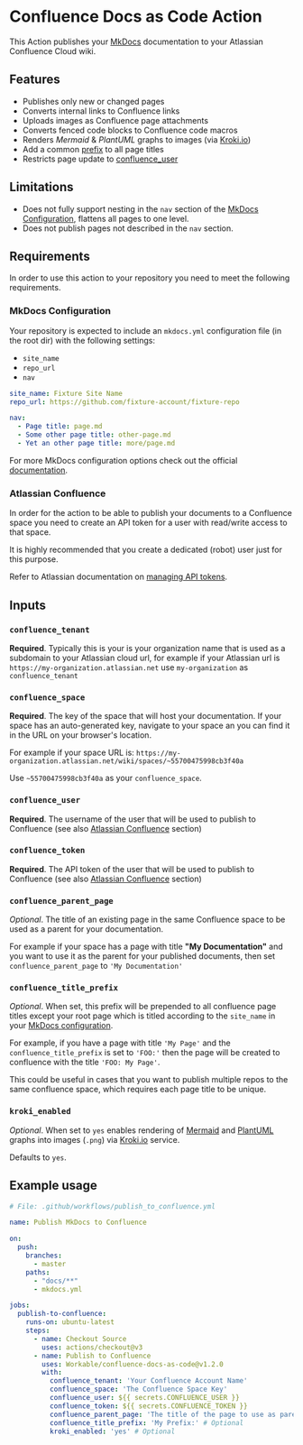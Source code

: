 # Confluence Docs as Code Action

This Action publishes your [MkDocs](https://www.mkdocs.org) documentation to your
Atlassian Confluence Cloud wiki.

## Features

* Publishes only new or changed pages
* Converts internal links to Confluence links
* Uploads images as Confluence page attachments
* Converts fenced code blocks to Confluence code macros
* Renders *Mermaid* & *PlantUML* graphs to images (via [Kroki.io](https://kroki.io))
* Add a common [prefix](#confluence_title_prefix) to all page titles
* Restricts page update to [confluence_user](#confluence_user)

## Limitations

* Does not fully support nesting in the `nav` section of the [MkDocs Configuration](#mkdocs-configuration),
  flattens all pages to one level.
* Does not publish pages not described in the `nav` section.

## Requirements

In order to use this action to your repository you need to meet the following requirements.

### MkDocs Configuration

Your repository is expected to include an `mkdocs.yml` configuration file
(in the root dir) with the following settings:

* `site_name`
* `repo_url`
* `nav`

```yml
site_name: Fixture Site Name
repo_url: https://github.com/fixture-account/fixture-repo

nav:
  - Page title: page.md
  - Some other page title: other-page.md
  - Yet an other page title: more/page.md
```

For more MkDocs configuration options check out the official [documentation](https://www.mkdocs.org/user-guide/configuration).

### Atlassian Confluence

In order for the action to be able to publish your documents to a Confluence space
you need to create an API token for a user with read/write access to that space.

It is highly recommended that you create a dedicated (robot) user just for this purpose.

Refer to Atlassian documentation on [managing API tokens](https://support.atlassian.com/atlassian-account/docs/manage-api-tokens-for-your-atlassian-account/).

## Inputs

### `confluence_tenant`

**Required**. Typically this is your is your organization name that is used as a subdomain to
your Atlassian cloud url, for example if your Atlassian url is
`https://my-organization.atlassian.net` use `my-organization` as
`confluence_tenant`

### `confluence_space`

**Required**. The key of the space that will host your documentation.
If your space has an auto-generated key, navigate to your space an you can find
it in the URL on your browser's location.

For example if your space URL is:
`https://my-organization.atlassian.net/wiki/spaces/~55700475998cb3f40a`

Use `~55700475998cb3f40a` as your `confluence_space`.

### `confluence_user`

**Required**. The username of the user that will be used to publish to Confluence
(see also [Atlassian Confluence](#atlassian-confluence) section)

### `confluence_token`

**Required**. The API token of the user that will be used to publish to Confluence
(see also [Atlassian Confluence](#atlassian-confluence) section)

### `confluence_parent_page`

*Optional*. The title of an existing page in the same Confluence space to be used as
a parent for your documentation.

For example if your space has a page with title **"My Documentation"** and you
want to use it as the parent for your published documents, then set
`confluence_parent_page` to `'My Documentation'`

### `confluence_title_prefix`

*Optional*. When set, this prefix will be prepended to all confluence page titles
except your root page which is titled according to the `site_name` in your
[MkDocs configuration](#mkdocs-configuration).

For example, if you have a page with title `'My Page'` and the `confluence_title_prefix`
is set to `'FOO:'` then the page will be created to confluence with the title
`'FOO: My Page'`.

This could be useful in cases that you want to publish multiple repos to the same
confluence space, which requires each page title to be unique.

### `kroki_enabled`

*Optional*. When set to `yes` enables rendering of [Mermaid](https://mermaid.js.org/)
and [PlantUML](https://plantuml.com/) graphs into images (`.png`)
via [Kroki.io](https://kroki.io/) service.

Defaults to `yes`.

## Example usage

```yml
# File: .github/workflows/publish_to_confluence.yml

name: Publish MkDocs to Confluence

on:
  push:
    branches:
      - master
    paths:
      - "docs/**"
      - mkdocs.yml

jobs:
  publish-to-confluence:
    runs-on: ubuntu-latest
    steps:
      - name: Checkout Source
        uses: actions/checkout@v3
      - name: Publish to Confluence
        uses: Workable/confluence-docs-as-code@v1.2.0
        with:
          confluence_tenant: 'Your Confluence Account Name'
          confluence_space: 'The Confluence Space Key'
          confluence_user: ${{ secrets.CONFLUENCE_USER }}
          confluence_token: ${{ secrets.CONFLUENCE_TOKEN }}
          confluence_parent_page: 'The title of the page to use as parent' # Optional
          confluence_title_prefix: 'My Prefix:' # Optional
          kroki_enabled: 'yes' # Optional
```
